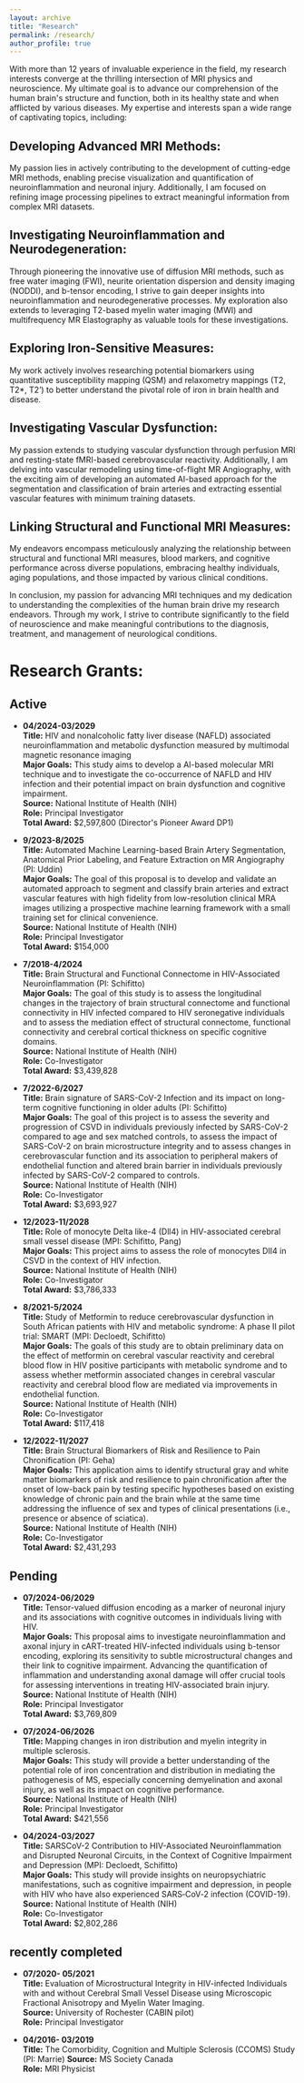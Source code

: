 ```yaml
---
layout: archive
title: "Research"
permalink: /research/
author_profile: true
---
```


With more than 12 years of invaluable experience in the field, my research interests converge at the thrilling intersection of MRI physics and neuroscience. My ultimate goal is to advance our comprehension of the human brain's structure and function, both in its healthy state and when afflicted by various diseases. My expertise and interests span a wide range of captivating topics, including:

## Developing Advanced MRI Methods: 
My passion lies in actively contributing to the development of cutting-edge MRI methods, enabling precise visualization and quantification of neuroinflammation and neuronal injury. Additionally, I am focused on refining image processing pipelines to extract meaningful information from complex MRI datasets.

## Investigating Neuroinflammation and Neurodegeneration:
Through pioneering the innovative use of diffusion MRI methods, such as free water imaging (FWI), neurite orientation dispersion and density imaging (NODDI), and b-tensor encoding, I strive to gain deeper insights into neuroinflammation and neurodegenerative processes. My exploration also extends to leveraging T2-based myelin water imaging (MWI) and multifrequency MR Elastography as valuable tools for these investigations.

## Exploring Iron-Sensitive Measures: 
My work actively involves researching potential biomarkers using quantitative susceptibility mapping (QSM) and relaxometry mappings (T2, T2*, T2’) to better understand the pivotal role of iron in brain health and disease.

## Investigating Vascular Dysfunction: 
My passion extends to studying vascular dysfunction through perfusion MRI and resting-state fMRI-based cerebrovascular reactivity. Additionally, I am delving into vascular remodeling using time-of-flight MR Angiography, with the exciting aim of developing an automated AI-based approach for the segmentation and classification of brain arteries and extracting essential vascular features with minimum training datasets.

## Linking Structural and Functional MRI Measures: 
My endeavors encompass meticulously analyzing the relationship between structural and functional MRI measures, blood markers, and cognitive performance across diverse populations, embracing healthy individuals, aging populations, and those impacted by various clinical conditions.

In conclusion, my passion for advancing MRI techniques and my dedication to understanding the complexities of the human brain drive my research endeavors. Through my work, I strive to contribute significantly to the field of neuroscience and make meaningful contributions to the diagnosis, treatment, and management of neurological conditions.



#  Research Grants:

## Active   
* <strong>04/2024-03/2029</strong>         
<strong>Title:</strong> HIV and nonalcoholic fatty liver disease (NAFLD) associated neuroinflammation and metabolic dysfunction measured by multimodal magnetic resonance imaging       
<strong>Major Goals:</strong> This study aims to develop a AI-based molecular MRI technique and to investigate the co-occurrence of NAFLD and HIV infection and their potential impact on brain dysfunction and cognitive impairment.         
<strong>Source:</strong> National Institute of Health (NIH)        
<strong>Role:</strong> Principal Investigator           
<strong>Total Award:</strong> $2,597,800 (Director's Pioneer Award DP1)

* <strong>9/2023-8/2025</strong>         
<strong>Title:</strong> Automated Machine Learning-based Brain Artery Segmentation, Anatomical Prior Labeling, and Feature Extraction on MR Angiography (PI: Uddin)              
<strong>Major Goals:</strong> The goal of this proposal is to develop and validate an automated approach to segment and classify brain arteries and extract vascular features with high fidelity from low-resolution clinical MRA images utilizing a prospective machine learning framework with a small training set for clinical convenience.            
<strong>Source:</strong> National Institute of Health (NIH)         
<strong>Role:</strong> Principal Investigator       
<strong>Total Award:</strong> $154,000

* <strong>7/2018-4/2024</strong>      
<strong>Title:</strong> Brain Structural and Functional Connectome in HIV-Associated Neuroinflammation (PI: Schifitto)           
<strong>Major Goals:</strong> The goal of this study is to assess the longitudinal changes in the trajectory of brain structural connectome and functional connectivity in HIV infected compared to HIV seronegative individuals and to assess the mediation effect of structural connectome, functional connectivity and cerebral cortical thickness on specific cognitive domains.                      
<strong>Source:</strong> National Institute of Health (NIH)            
<strong>Role:</strong> Co-Investigator            
<strong>Total Award:</strong> $3,439,828           

* <strong>7/2022-6/2027</strong>          
<strong>Title:</strong> Brain signature of SARS-CoV-2 Infection and its impact on long-term cognitive functioning in older adults (PI: Schifitto)            
<strong>Major Goals:</strong> The goal of this project is to assess the severity and progression of CSVD in individuals previously infected by SARS-CoV-2 compared to age and sex matched controls, to assess the impact of SARS-CoV-2 on brain microstructure integrity and to assess changes in cerebrovascular function and its association to peripheral makers of endothelial function and altered brain barrier in individuals previously infected by SARS-CoV-2 compared to controls.            
<strong>Source:</strong> National Institute of Health (NIH)              
<strong>Role:</strong> Co-Investigator            
<strong>Total Award:</strong> $3,693,927            

* <strong>12/2023-11/2028</strong>             
<strong>Title:</strong> Role of monocyte Delta like-4 (Dll4) in HIV-associated cerebral small vessel disease (MPI: Schifitto, Pang)                 
<strong>Major Goals:</strong> This project aims to assess the role of monocytes DII4 in CSVD in the context of HIV infection.               
<strong>Source:</strong> National Institute of Health (NIH)           
<strong>Role:</strong> Co-Investigator             
<strong>Total Award:</strong> $3,786,333               

* <strong>8/2021-5/2024</strong>           
<strong>Title:</strong> Study of Metformin to reduce cerebrovascular dysfunction in South African patients with HIV and metabolic syndrome: A phase II pilot trial: SMART (MPI: Decloedt, Schifitto)      
<strong>Major Goals:</strong> The goals of this study are to obtain preliminary data on the effect of metformin on cerebral vascular reactivity and cerebral blood flow in HIV positive participants with metabolic syndrome and to assess whether metformin associated changes in cerebral vascular reactivity and cerebral blood flow are mediated via improvements in endothelial function.             
<strong>Source:</strong> National Institute of Health (NIH)              
<strong>Role:</strong> Co-Investigator             
<strong>Total Award:</strong> $117,418           

* <strong>12/2022-11/2027</strong>            
<strong>Title:</strong> Brain Structural Biomarkers of Risk and Resilience to Pain Chronification (PI: Geha)           
<strong>Major Goals:</strong> This application aims to identify structural gray and white matter biomarkers of risk and resilience to pain chronification after the onset of low-back pain by testing specific hypotheses based on existing knowledge of chronic pain and the brain while at the same time addressing the influence of sex and types of clinical presentations (i.e., presence or absence of sciatica).          
<strong>Source:</strong> National Institute of Health (NIH)         
<strong>Role:</strong> Co-Investigator             
<strong>Total Award:</strong> $2,431,293             

## Pending
         
* <strong>07/2024-06/2029</strong>         
<strong>Title:</strong> Tensor-valued diffusion encoding as a marker of neuronal injury and its associations with cognitive outcomes in individuals living with HIV.               
<strong>Major Goals:</strong> This proposal aims to investigate neuroinflammation and axonal injury in cART-treated HIV-infected individuals using b-tensor encoding, exploring its sensitivity to subtle microstructural changes and their link to cognitive impairment. Advancing the quantification of inflammation and understanding axonal damage will offer crucial tools for assessing interventions in treating HIV-associated brain injury.             
<strong>Source:</strong> National Institute of Health (NIH)        
<strong>Role:</strong> Principal Investigator           
<strong>Total Award:</strong> $3,769,809            

* <strong>07/2024-06/2026</strong>             
<strong>Title:</strong> Mapping changes in iron distribution and myelin integrity in multiple sclerosis.   
<strong>Major Goals:</strong> This study will provide a better understanding of the potential role of iron concentration and distribution in mediating the pathogenesis of MS, especially concerning demyelination and axonal injury, as well as its impact on cognitive performance.            
<strong>Source:</strong> National Institute of Health (NIH)            
<strong>Role:</strong> Principal Investigator             
<strong>Total Award:</strong> $421,556             

* <strong>04/2024-03/2027</strong>            
<strong>Title:</strong> SARSCoV-2 Contribution to HIV-Associated Neuroinflammation and Disrupted Neuronal Circuits, in the Context of Cognitive Impairment and Depression (MPI: Decloedt, Schifitto)   
<strong>Major Goals:</strong> This study will provide insights on neuropsychiatric manifestations, such as cognitive impairment and depression, in people with HIV who have also experienced SARS‐CoV‐2 infection (COVID-19).          
<strong>Source:</strong> National Institute of Health (NIH)          
<strong>Role:</strong> Co-Investigator         
<strong>Total Award:</strong> $2,802,286           

## recently completed
* <strong>07/2020- 05/2021</strong>            
<strong>Title:</strong> Evaluation of Microstructural Integrity in HIV-infected Individuals with and without Cerebral Small Vessel Disease using Microscopic Fractional Anisotropy and Myelin Water Imaging.           
<strong>Source:</strong> University of Rochester (CABIN pilot)           
<strong>Role:</strong> Principal Investigator       

* <strong>04/2016- 03/2019</strong>         
<strong>Title:</strong> The Comorbidity, Cognition and Multiple Sclerosis (CCOMS) Study (PI: Marrie)
<strong>Source:</strong> MS Society Canada       
<strong>Role:</strong> MRI Physicist       
